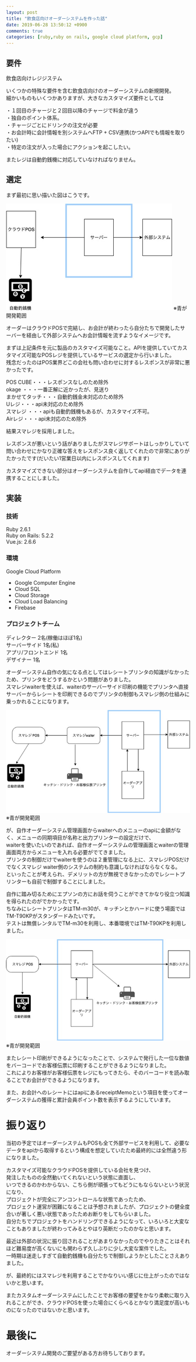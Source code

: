 ```yaml
---
layout: post
title: "飲食店向けオーダーシステムを作った話"
date: 2019-06-28 13:50:12 +0900
comments: true
categories: [ruby,ruby on rails, google cloud platform, gcp]
---
```


## 要件

飲食店向けレジジステム  
  
いくつかの特殊な要件を含む飲食店向けのオーダーシステムの新規開発。  
細かいものもいくつかありますが、大きなカスタマイズ要件としては  
  
・１回目のチャージと２回目以降のチャージで料金が違う  
・独自のポイント体系。  
・チャージごとにドリンクの注文が必要  
・お会計時に会計情報を別システムへFTP + CSV連携(かつAPIでも情報を取りたい)  
・特定の注文が入った場合にアクションを起こしたい。  
  
またレジは自動釣銭機に対応していなければなりません。  

<!-- more -->
  
<script async src="//pagead2.googlesyndication.com/pagead/js/adsbygoogle.js"></script>
<ins class="adsbygoogle"
     style="display:block; text-align:center;"
     data-ad-layout="in-article"
     data-ad-format="fluid"
     data-ad-client="ca-pub-7039502723411845"
     data-ad-slot="8206045005"></ins>
<script>
     (adsbygoogle = window.adsbygoogle || []).push({});
</script>


## 選定

まず最初に思い描いた図はこうです。  

<img src="/images/blog/20190628/regi_0.jpg">  
※青が開発範囲

オーダーはクラウドPOSで完結し、お会計が終わったら自分たちで開発したサーバーを経由して外部システムへお会計情報を流すようなイメージです。  

まずは上記条件を元に製品のカスタマイズ可能なこと。APIを提供していてカスタマイズ可能なPOSレジを提供しているサービスの選定から行いました。  
残念だったのはPOS業界どこの会社も問い合わせに対するレスポンスが非常に悪かったです。  
  
POS CUBE・・・レスポンスなしのため除外  
okage ・・・一番正解に近かったが、見送り  
まかせてタッチ・・・自動釣銭金未対応のため除外  
Uレジ・・・api未対応のため除外  
スマレジ ・・・apiも自動釣銭機もあるが、カスタマイズ不可。  
Airレジ・・・api未対応のため除外
  
結果スマレジを採用しました。  
  
レスポンスが悪いという話がありましたがスマレジサポートはしっかりしていて問い合わせにかなり正確な答えをレスポンス良く返してくれたので非常にありがたかったです(だいたい1営業日以内にレスポンスしてくれます)  
  
カスタマイズできない部分はオーダーシステムを自作してapi経由でデータを連携することにしました。  

## 実装

### 技術  
Ruby 2.6.1  
Ruby on Rails: 5.2.2  
Vue.js: 2.6.6
  
### 環境  
Google Cloud Platform  
- Google Computer Engine  
- Cloud SQL  
- Cloud Storage  
- Cloud Load Balancing  
- Firebase  
  
### プロジェクトチーム  
ディレクター 2名(稼働はほぼ1名)  
サーバーサイド 1名(私)  
アプリ/フロントエンド 1名  
デザイナー 1名  
  
オーダーシステム自作の気になる点としてはレシートプリンタの知識がなかったため、プリンタをどうするかという問題がありました。  
スマレジwaiterを使えば、waiterのサーバーサイド印刷の機能でプリンタへ直接サーバーからレシートを印刷できるのでプリンタの制御もスマレジ側の仕組みに乗っかれることになります。  
  
<img src="/images/blog/20190628/regi_2.jpg">  
※青が開発範囲
  
が、自作オーダーシステム管理画面からwaiterへのメニューのapiに金額がなく、メニューの同期項目が名称と出力プリンターの設定だけで、  
waiterを使いたいのであれば、自作オーダーシステムの管理画面とwaiterの管理画面両方からメニューを入れる必要がでてきました。  
プリンタの制御だけでwaiterを使うのは２重管理になる上に、スマレジPOSだけでなくスマレジ waiter側のシステムの制約も意識しなければならなくなる。  
といったことが考えられ、デメリットの方が無視できなかったのでレシートプリンターも自前で制御することにしました。  
  
自作に踏み切るためにエプソンの方にお話を伺うことができてかなり役立つ知識を得られたのがでかかったです。  
ちなみにレシートプリンタはTM-m30が、キッチンとかハードに使う場面ではTM-T90KPがスタンダードみたいです。  
テストは無償レンタルでTM-m30を利用し、本番環境ではTM-T90KPを利用しました。  

<img src="/images/blog/20190628/regi_1.jpg">  
※青が開発範囲

またレシート印刷ができるようになったことで、システムで発行した一位な数値をバーコードでお客様伝票に印刷することができるようになりました。  
これによりお客様がお客様伝票をレジにもってきたら、そのバーコードを読み取ることでお会計ができるようになります。  
  
また、お会計へのレシートにはapiにあるreceiptMemoという項目を使ってオーダーシステムの獲得と累計会員ポイント数を表示するようにしています。  

# 振り返り

当初の予定ではオーダーシステムもPOSも全て外部サービスを利用して、必要なデータをapiから取得するという構成を想定していたため最終的には全然違う形になりました。  
  
カスタマイズ可能なクラウドPOSを提供している会社を見つけ、  
発注したものの全然動いてくれないという状態に直面し、  
いつできるのかわからない、こちら側が頑張ってもどうにもならないという状況になり、  
プロジェクトが完全にアンコントロールな状態であったため、  
プロジェクト運営が困難になることは予想されましたが、プロジェクトの健全度合いが著しく悪い状態であったためお断りをしてもらいました。  
自分たちでプロジェクトをハンドリングできるようになって、いろいろと大変なこともありましたが終わってみるとやはり英断だったのかなと思います。  
  
最近は外部の状況に振り回されることがあまりなかったのでやりたきことはそれほど難易度が高くないにも関わらず久しぶりに少し大変な案件でした。  
一時期は迷走しすぎて自動釣銭機も自分たちで制御しようかとしたことさえありました。  
  
が、最終的にはスマレジを利用することでかなりいい感じに仕上がったのではないかと思います。  

またカスタムオーダーシステムにしたことでお客様の要望をかなり柔軟に取り入れることができ、クラウドPOSを使った場合にくらべるとかなり満足度が高いものになったのではないかと思います。  

# 最後に

オーダーシステム開発のご要望がある方お待ちしております。  
